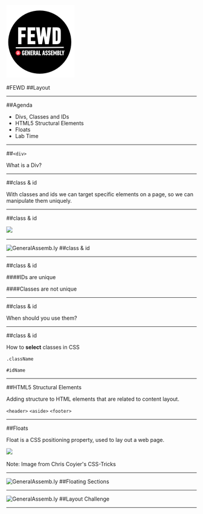 ![GeneralAssemb.ly](img/icons/FEWD_Logo.png)

#FEWD
##Layout

---


##Agenda

*	Divs, Classes and IDs
*	HTML5 Structural Elements
*	Floats
*	Lab Time

---

##`<div>`

What is a Div?

---


##class & id

With classes and ids we can target specific elements on a page, so we can manipulate them uniquely.

---

##class & id

![](img/unit_1/tags_attributes.png)

---


![GeneralAssemb.ly](img/icons/code_along.png)
##class & id

---

##class & id

####IDs are unique

####Classes are not unique

---

##class & id

When should you use them?

---

##class & id

How to __select__ classes in CSS

```
.className
```

```
#idName
```

---

##HTML5 Structural Elements

Adding structure to HTML elements that are related to content layout.

`<header>`
`<aside>`
`<footer>`

---


##Floats

Float is a CSS positioning property, used to lay out a web page. 

![](http://css-tricks.com/wp-content/csstricks-uploads/web-layout.png)

Note:
Image from Chris Coyier's CSS-Tricks

---

![GeneralAssemb.ly](img/icons/code_along.png)
##Floating Sections

---


![GeneralAssemb.ly](img/icons/exercise_icon_md.png)
##Layout Challenge

---

